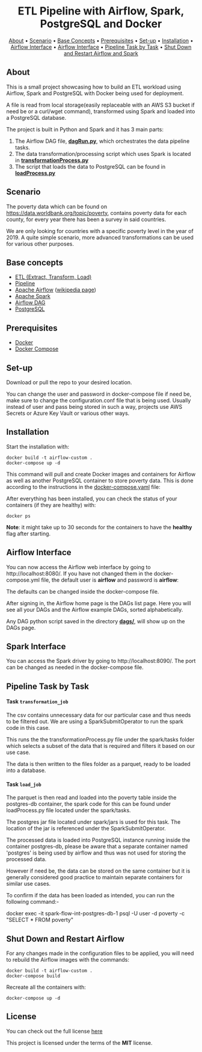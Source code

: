 <h1 align="center">ETL Pipeline with Airflow, Spark, PostgreSQL and Docker</h1>

<p align="center">
  <a href="#about">About</a> •
  <a href="#scenario">Scenario</a> •
  <a href="#base-concepts">Base Concepts</a> •
  <a href="#prerequisites">Prerequisites</a> •
  <a href="#set-up">Set-up</a> •
  <a href="#installation">Installation</a> •
  <a href="#airflow-interface">Airflow Interface</a> •
  <a href="#spark-interface">Airflow Interface</a> •
  <a href="#pipeline-task-by-task">Pipeline Task by Task</a> •
  <a href="#shut-down-and-restart-airflow">Shut Down and Restart Airflow and Spark</a> 
</p>

## About

This is a small project showcasing how to build an ETL workload using Airflow, Spark and PostgreSQL with Docker being used for deployment.

A file is read from local storage(easily replaceable with an AWS S3 bucket if need be or a curl/wget command), transformed using Spark and loaded into a PostgreSQL database. 

The project is built in Python and Spark and it has 3 main parts:
  1. The Airflow DAG file, [**dagRun.py**](https://github.com/DEMaestro1/spark-flow-int/blob/main/dags/dagRun.py), which orchestrates the data pipeline tasks.
  2. The data transformation/processing script which uses Spark is located in [**transformationProcess.py**](https://github.com/DEMaestro1/spark-flow-int/blob/main/spark/tasks/transformationProcess.py)
  3. The script that loads the data to PostgreSQL can be found in [**loadProcess.py**](https://github.com/DEMaestro1/spark-flow-int/blob/main/spark/tasks/loadProcess.py)

## Scenario

The poverty data which can be found on https://data.worldbank.org/topic/poverty, contains poverty data for each county, for every year there has been a survey in said countries.

We are only looking for countries with a specific poverty level in the year of 2019. A quite simple scenario, more advanced transformations can be used for various other purposes.

## Base concepts

 - [ETL (Extract, Transform, Load)](https://en.wikipedia.org/wiki/Extract,_transform,_load)
 - [Pipeline](https://en.wikipedia.org/wiki/Pipeline_(computing))
 - [Apache Airflow](https://airflow.apache.org/docs/apache-airflow/stable/index.html) ([wikipedia page](https://en.wikipedia.org/wiki/Apache_Airflow))
 - [Apache Spark](https://spark.apache.org/docs/latest/)
 - [Airflow DAG](https://airflow.apache.org/docs/apache-airflow/stable/concepts.html#dags)
 - [PostgreSQL](https://www.postgresql.org/)

## Prerequisites
- [Docker](https://docs.docker.com/get-docker/)
- [Docker Compose](https://docs.docker.com/compose/)

## Set-up

Download or pull the repo to your desired location.

You can change the user and password in docker-compose file if need be, make sure to change the configuration.conf file that is being used. Usually instead of user and pass being stored in such a way, projects use AWS Secrets or Azure Key Vault or various other ways.

## Installation

Start the installation with:

    docker build -t airflow-custom .
    docker-compose up -d

This command will pull and create Docker images and containers for Airflow as well as another PostgreSQL container to store poverty data.
This is done according to the instructions in the [docker-compose.yaml](https://github.com/DEMaestro1/spark-flow-int/blob/main/docker-compose.yaml) file:

After everything has been installed, you can check the status of your containers (if they are healthy) with:

    docker ps

**Note**: it might take up to 30 seconds for the containers to have the **healthy** flag after starting.

## Airflow Interface

You can now access the Airflow web interface by going to http://localhost:8080/. If you have not changed them in the docker-compose.yml file, the default user is **airflow** and password is **airflow**:

The defaults can be changed inside the docker-compose file.

After signing in, the Airflow home page is the DAGs list page. Here you will see all your DAGs and the Airflow example DAGs, sorted alphabetically. 

Any DAG python script saved in the directory [**dags/**](https://github.com/DEMaestro1/spark-flow-int/tree/main/dags), will show up on the DAGs page.

## Spark Interface

You can access the Spark driver by going to http://localhost:8090/. The port can be changed as needed in the docker-compose file.

## Pipeline Task by Task

#### Task `transformation_job`

The csv contains unnecessary data for our particular case and thus needs to be filtered out. We are using a SparkSubmitOperator to run the spark code in this case.

This runs the the transformationProcess.py file under the spark/tasks folder which selects a subset of the data that is required and filters it based on our use case.

The data is then written to the files folder as a parquet, ready to be loaded into a database.

#### Task `load_job`

The parquet is then read and loaded into the poverty table inside the postgres-db container, the spark code for this can be found under loadProcess.py file located under the spark/tasks.

The postgres jar file located under spark/jars is used for this task. The location of the jar is referenced under the SparkSubmitOperator.

The processed data is loaded into PostgreSQL instance running inside the container postgres-db, please be aware that a separate container named 'postgres' is being used by airflow and thus was not used for storing the processed data.

However if need be, the data can be stored on the same container but it is generally considered good practice to maintain separate containers for similar use cases.

To confirm if the data has been loaded as intended, you can run the following command:-

  docker exec -it spark-flow-int-postgres-db-1 psql -U user -d poverty -c "SELECT * FROM poverty"

## Shut Down and Restart Airflow

For any changes made in the configuration files to be applied, you will need to rebuild the Airflow images with the commands:
	
    docker build -t airflow-custom .
    docker-compose build

Recreate all the containers with:

    docker-compose up -d

## License
You can check out the full license [here](https://github.com/DEMaestro1/spark-flow-int/blob/main/LICENSE)

This project is licensed under the terms of the **MIT** license.
